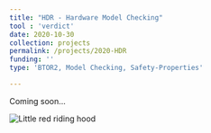 ```yaml
---
title: "HDR - Hardware Model Checking"
tool : 'verdict'
date: 2020-10-30
collection: projects
permalink: /projects/2020-HDR
funding: ''
type: 'BTOR2, Model Checking, Safety-Properties'

---
```


Coming soon...

![Little red riding hood](http://farif.github.io/files/projects/hdr_design.png)
